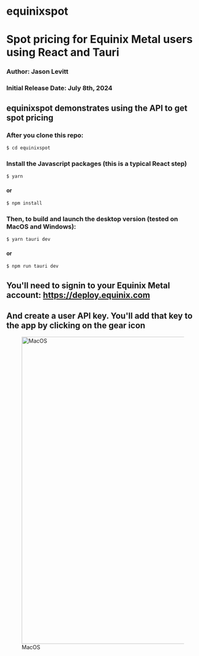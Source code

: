 # equinixspot 
# Spot pricing for Equinix Metal users using React and Tauri

### Author: Jason Levitt
### Initial Release Date: July 8th, 2024

## equinixspot demonstrates using the API to get spot pricing
### After you clone this repo:
 ```sh
$ cd equinixspot
```
### Install the Javascript packages (this is a typical React step)
 ```sh
$ yarn
```
#### or
 ```sh
$ npm install
```

### Then, to build and launch the desktop version (tested on MacOS and Windows):
 ```sh
 $ yarn tauri dev
 ```
#### or
 ```sh
 $ npm run tauri dev
 ```
## You'll need to signin to your Equinix Metal account: https://deploy.equinix.com
## And create a user API key. You'll add that key to the app by clicking on the gear icon

<figure>
    <img src="https://i.imgur.com/BpjQj2t.jpeg" alt="MacOS" width="800"/>
    <figcaption>MacOS</figcaption>
</figure>

